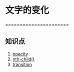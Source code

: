 # 文字的变化
======================
## 知识点
1. [opacity](https://developer.mozilla.org/en-US/docs/Web/CSS/filter#Functions)
2. [nth-child()](https://developer.mozilla.org/en-US/docs/Web/CSS/:nth-child)
3. [transition ](https://developer.mozilla.org/en-US/docs/Web/CSS/transition)